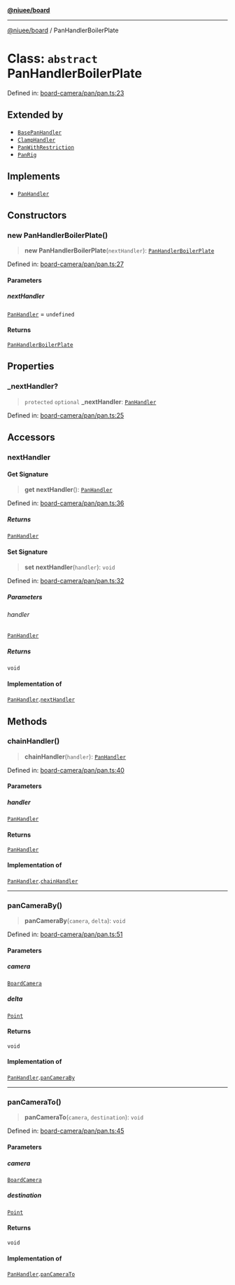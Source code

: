 [**@niuee/board**](../README.md)

***

[@niuee/board](../globals.md) / PanHandlerBoilerPlate

# Class: `abstract` PanHandlerBoilerPlate

Defined in: [board-camera/pan/pan.ts:23](https://github.com/niuee/board/blob/a0a1179721d4f4b943b6a9bc156753ac9737e502/src/board-camera/pan/pan.ts#L23)

## Extended by

- [`BasePanHandler`](BasePanHandler.md)
- [`ClampHandler`](ClampHandler.md)
- [`PanWithRestriction`](PanWithRestriction.md)
- [`PanRig`](PanRig.md)

## Implements

- [`PanHandler`](../interfaces/PanHandler.md)

## Constructors

### new PanHandlerBoilerPlate()

> **new PanHandlerBoilerPlate**(`nextHandler`): [`PanHandlerBoilerPlate`](PanHandlerBoilerPlate.md)

Defined in: [board-camera/pan/pan.ts:27](https://github.com/niuee/board/blob/a0a1179721d4f4b943b6a9bc156753ac9737e502/src/board-camera/pan/pan.ts#L27)

#### Parameters

##### nextHandler

[`PanHandler`](../interfaces/PanHandler.md) = `undefined`

#### Returns

[`PanHandlerBoilerPlate`](PanHandlerBoilerPlate.md)

## Properties

### \_nextHandler?

> `protected` `optional` **\_nextHandler**: [`PanHandler`](../interfaces/PanHandler.md)

Defined in: [board-camera/pan/pan.ts:25](https://github.com/niuee/board/blob/a0a1179721d4f4b943b6a9bc156753ac9737e502/src/board-camera/pan/pan.ts#L25)

## Accessors

### nextHandler

#### Get Signature

> **get** **nextHandler**(): [`PanHandler`](../interfaces/PanHandler.md)

Defined in: [board-camera/pan/pan.ts:36](https://github.com/niuee/board/blob/a0a1179721d4f4b943b6a9bc156753ac9737e502/src/board-camera/pan/pan.ts#L36)

##### Returns

[`PanHandler`](../interfaces/PanHandler.md)

#### Set Signature

> **set** **nextHandler**(`handler`): `void`

Defined in: [board-camera/pan/pan.ts:32](https://github.com/niuee/board/blob/a0a1179721d4f4b943b6a9bc156753ac9737e502/src/board-camera/pan/pan.ts#L32)

##### Parameters

###### handler

[`PanHandler`](../interfaces/PanHandler.md)

##### Returns

`void`

#### Implementation of

[`PanHandler`](../interfaces/PanHandler.md).[`nextHandler`](../interfaces/PanHandler.md#nexthandler)

## Methods

### chainHandler()

> **chainHandler**(`handler`): [`PanHandler`](../interfaces/PanHandler.md)

Defined in: [board-camera/pan/pan.ts:40](https://github.com/niuee/board/blob/a0a1179721d4f4b943b6a9bc156753ac9737e502/src/board-camera/pan/pan.ts#L40)

#### Parameters

##### handler

[`PanHandler`](../interfaces/PanHandler.md)

#### Returns

[`PanHandler`](../interfaces/PanHandler.md)

#### Implementation of

[`PanHandler`](../interfaces/PanHandler.md).[`chainHandler`](../interfaces/PanHandler.md#chainhandler)

***

### panCameraBy()

> **panCameraBy**(`camera`, `delta`): `void`

Defined in: [board-camera/pan/pan.ts:51](https://github.com/niuee/board/blob/a0a1179721d4f4b943b6a9bc156753ac9737e502/src/board-camera/pan/pan.ts#L51)

#### Parameters

##### camera

[`BoardCamera`](../interfaces/BoardCamera.md)

##### delta

[`Point`](../type-aliases/Point.md)

#### Returns

`void`

#### Implementation of

[`PanHandler`](../interfaces/PanHandler.md).[`panCameraBy`](../interfaces/PanHandler.md#pancameraby)

***

### panCameraTo()

> **panCameraTo**(`camera`, `destination`): `void`

Defined in: [board-camera/pan/pan.ts:45](https://github.com/niuee/board/blob/a0a1179721d4f4b943b6a9bc156753ac9737e502/src/board-camera/pan/pan.ts#L45)

#### Parameters

##### camera

[`BoardCamera`](../interfaces/BoardCamera.md)

##### destination

[`Point`](../type-aliases/Point.md)

#### Returns

`void`

#### Implementation of

[`PanHandler`](../interfaces/PanHandler.md).[`panCameraTo`](../interfaces/PanHandler.md#pancamerato)
